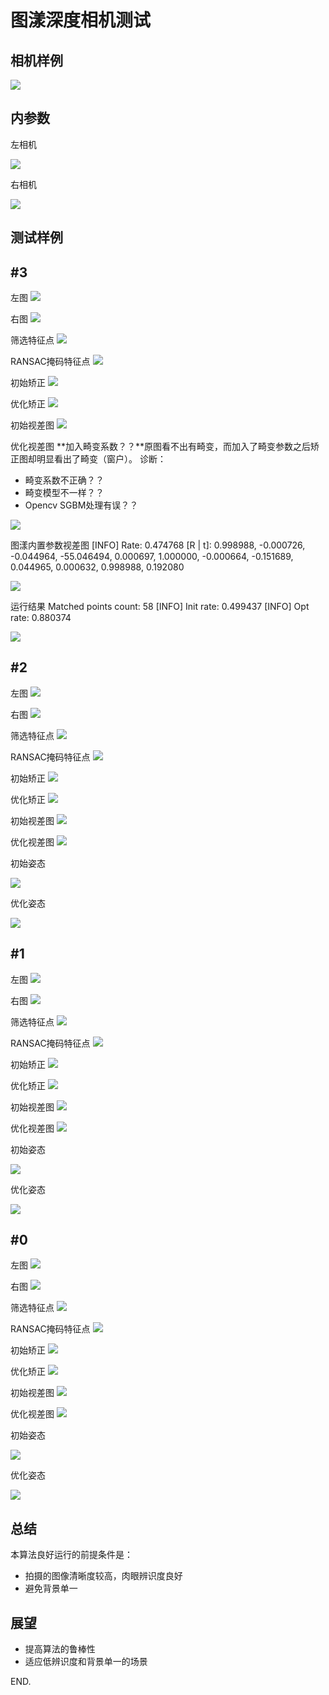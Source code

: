图漾深度相机测试
================
相机样例
--------
![](./pic/camera0.png)

内参数
------
左相机

![](./pic/K_left.png)

右相机

![](./pic/K_right.png)

测试样例
--------

#3
---
左图
![](./pic/3_leftIR.jpg)

右图
![](./pic/3_rightIR.jpg)

筛选特征点
![](./pic/3.imageMatches.jpg)

RANSAC掩码特征点
![](./pic/3.matchAgain.jpg)

初始矫正
![](./pic/3.init.stereoRectify.jpg)

优化矫正
![](./pic/3.opt.stereoRectify.jpg)

初始视差图
![](./pic/3.init.disparity.jpg)

优化视差图
**加入畸变系数？？**原图看不出有畸变，而加入了畸变参数之后矫正图却明显看出了畸变（窗户）。
诊断：
* 畸变系数不正确？？
* 畸变模型不一样？？
* Opencv SGBM处理有误？？

![](./pic/3.opt.disparity.jpg)

图漾内置参数视差图
[INFO] Rate: 0.474768
[R | t]: 
	0.998988, -0.000726, -0.044964, -55.046494,
	0.000697,  1.000000, -0.000664, -0.151689,
    0.044965,  0.000632,  0.998988,  0.192080

![](./pic/3.tuyang.disparity.jpg)

运行结果
Matched points count: 58
[INFO] Init rate: 0.499437
[INFO] Opt rate: 0.880374

![](./pic/1.rst.png)

#2
---
左图
![](./pic/16_leftIR.jpg)

右图
![](./pic/16_rightIR.jpg)

筛选特征点
![](./pic/16_leftIR.jpg+16_rightIR.jpg.imageMatches..imageMatches.jpg)

RANSAC掩码特征点
![](./pic/16_leftIR.jpg+16_rightIR.jpg.imageMatches..matchAgain.jpg)

初始矫正
![](./pic/16_leftIR.jpg+16_rightIR.jpg.init..stereoRectify.jpg)

优化矫正
![](./pic/16_leftIR.jpg+16_rightIR.jpg.opt..stereoRectify.jpg)

初始视差图
![](./pic/16_leftIR.jpg+16_rightIR.jpg.init..disparity.jpg)

优化视差图
![](./pic/16_leftIR.jpg+16_rightIR.jpg.opt..disparity.jpg)

初始姿态

![](./pic/test2_init_RT.png)

优化姿态

![](./pic/test2_opt_RT.png)

#1
---
左图
![](./pic/test1_left.jpg)

右图
![](./pic/test1_right.jpg)

筛选特征点
![](./pic/test1_match.jpg)

RANSAC掩码特征点
![](./pic/test1_ransac_match.jpg)

初始矫正
![](./pic/test1_init_rect.jpg)

优化矫正
![](./pic/test1_opt_rect.jpg)

初始视差图
![](./pic/test1_init_disp.jpg)

优化视差图
![](./pic/test1_opt_disp.jpg)

初始姿态

![](./pic/test1_init_RT.png)

优化姿态

![](./pic/test1_opt_RT.png)

#0
---
左图
![](./pic/test0_left.jpg)

右图
![](./pic/test0_right.jpg)

筛选特征点
![](./pic/test0_match.jpg)

RANSAC掩码特征点
![](./pic/test0_ransac_match.jpg)

初始矫正
![](./pic/test0_init_rect.jpg)

优化矫正
![](./pic/test0_opt_rect.jpg)

初始视差图
![](./pic/test0_init_disp.jpg)

优化视差图
![](./pic/test0_opt_disp.jpg)

初始姿态

![](./pic/test0_init_RT.png)

优化姿态

![](./pic/test0_opt_RT.png)

总结
----
本算法良好运行的前提条件是：
* 拍摄的图像清晰度较高，肉眼辨识度良好
* 避免背景单一

展望
----
* 提高算法的鲁棒性
* 适应低辨识度和背景单一的场景

END.